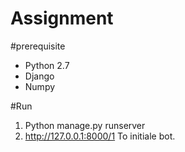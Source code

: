 # Assignment

#prerequisite
- Python 2.7
- Django
- Numpy

#Run
1. Python manage.py runserver
2. http://127.0.0.1:8000/1 To initiale bot.
